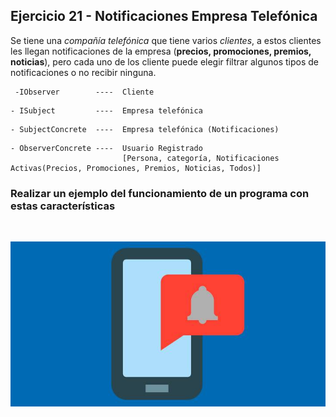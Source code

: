 ## Ejercicio 21 - Notificaciones Empresa Telefónica

Se tiene una *compañía telefónica* que tiene varios
*clientes*, a estos clientes les llegan notificaciones
de la empresa (**precios, promociones, premios, noticias**),
pero cada uno de los cliente puede elegir filtrar
algunos tipos de notificaciones o no recibir ninguna.
```
 -IObserver        ----  Cliente
```
```
- ISubject         ----  Empresa telefónica
```
```
- SubjectConcrete  ----  Empresa telefónica (Notificaciones)
```
```
- ObserverConcrete ----  Usuario Registrado
                         [Persona, categoría, Notificaciones Activas(Precios, Promociones, Premios, Noticias, Todos)]
```
### Realizar un ejemplo del funcionamiento de un programa con estas características
 </br>
 <p align="center">
    <img src="https://github.com/AleS900/prueba/blob/master/assets/observernoti.jpg" />
 </p>
